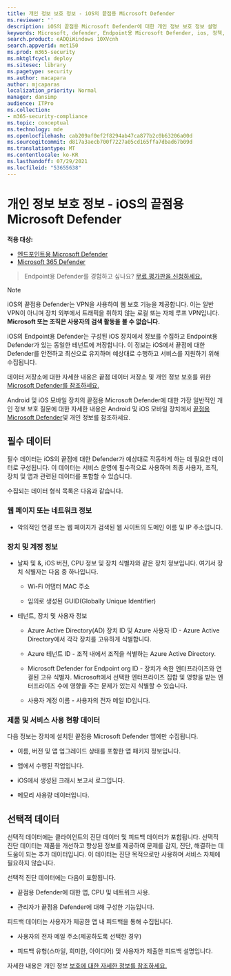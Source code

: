 ```yaml
---
title: 개인 정보 보호 정보 - iOS의 끝점용 Microsoft Defender
ms.reviewer: ''
description: iOS의 끝점용 Microsoft Defender에 대한 개인 정보 보호 정보 설명
keywords: Microsoft, defender, Endpoint용 Microsoft Defender, ios, 정책, 개요
search.product: eADQiWindows 10XVcnh
search.appverid: met150
ms.prod: m365-security
ms.mktglfcycl: deploy
ms.sitesec: library
ms.pagetype: security
ms.author: macapara
author: mjcaparas
localization_priority: Normal
manager: dansimp
audience: ITPro
ms.collection:
- m365-security-compliance
ms.topic: conceptual
ms.technology: mde
ms.openlocfilehash: cab209af0ef2f8294ab47ca877b2c0b63206a00d
ms.sourcegitcommit: d817a3aecb700f7227a05cd165ffa7dbad67b09d
ms.translationtype: MT
ms.contentlocale: ko-KR
ms.lasthandoff: 07/29/2021
ms.locfileid: "53655638"
---
```

# <a name="privacy-information---microsoft-defender-for-endpoint-on-ios"></a>개인 정보 보호 정보 - iOS의 끝점용 Microsoft Defender

**적용 대상:**
- [엔드포인트용 Microsoft Defender](https://go.microsoft.com/fwlink/p/?linkid=2154037)
- [Microsoft 365 Defender](https://go.microsoft.com/fwlink/?linkid=2118804)

> Endpoint용 Defender를 경험하고 싶나요? [무료 평가판을 신청하세요.](https://signup.microsoft.com/create-account/signup?products=7f379fee-c4f9-4278-b0a1-e4c8c2fcdf7e&ru=https://aka.ms/MDEp2OpenTrial?ocid=docs-wdatp-investigateip-abovefoldlink)

> [!NOTE]
> iOS의 끝점용 Defender는 VPN을 사용하여 웹 보호 기능을 제공합니다. 이는 일반 VPN이 아니며 장치 외부에서 트래픽을 취하지 않는 로컬 또는 자체 루프 VPN입니다. **Microsoft 또는 조직은 사용자의 검색 활동을 볼 수 없습니다.**

iOS의 Endpoint용 Defender는 구성된 iOS 장치에서 정보를 수집하고 Endpoint용 Defender가 있는 동일한 테넌트에 저장합니다. 이 정보는 iOS에서 끝점에 대한 Defender를 안전하고 최신으로 유지하며 예상대로 수행하고 서비스를 지원하기 위해 수집됩니다.

데이터 저장소에 대한 자세한 내용은 끝점 데이터 저장소 및 개인 정보 보호를 위한 [Microsoft Defender를 참조하세요.](data-storage-privacy.md)


Android 및 iOS 모바일 장치의 끝점용 Microsoft Defender에 대한 가장 일반적인 개인 정보 보호 질문에 대한 자세한 내용은 Android 및 iOS 모바일 장치에서 [끝점용 Microsoft Defender](https://support.microsoft.com/topic/microsoft-defender-for-endpoint-and-your-privacy-on-android-and-ios-mobile-devices-4109bc54-8ec5-4433-9c33-d359b75ac22a)및 개인 정보를 참조하세요.

## <a name="required-data"></a>필수 데이터 

필수 데이터는 iOS의 끝점에 대한 Defender가 예상대로 작동하게 하는 데 필요한 데이터로 구성됩니다. 이 데이터는 서비스 운영에 필수적으로 사용하며 최종 사용자, 조직, 장치 및 앱과 관련된 데이터를 포함할 수 있습니다. 

수집되는 데이터 형식 목록은 다음과 같습니다. 

### <a name="web-page-or-network-information"></a>웹 페이지 또는 네트워크 정보 

- 악의적인 연결 또는 웹 페이지가 검색된 웹 사이트의 도메인 이름 및 IP 주소입니다. 

### <a name="device-and-account-information"></a>장치 및 계정 정보 

- 날짜 및 &, iOS 버전, CPU 정보 및 장치 식별자와 같은 장치 정보입니다. 여기서 장치 식별자는 다음 중 하나입니다. 

    - Wi-Fi 어댑터 MAC 주소 

    - 임의로 생성된 GUID(Globally Unique Identifier) 

- 테넌트, 장치 및 사용자 정보 

    - Azure Active Directory(AD) 장치 ID 및 Azure 사용자 ID - Azure Active Directory에서 각각 장치를 고유하게 식별합니다. 

    - Azure 테넌트 ID - 조직 내에서 조직을 식별하는 Azure Active Directory. 

    - Microsoft Defender for Endpoint org ID - 장치가 속한 엔터프라이즈와 연결된 고유 식별자. Microsoft에서 선택한 엔터프라이즈 집합 및 영향을 받는 엔터프라이즈 수에 영향을 주는 문제가 있는지 식별할 수 있습니다. 

    - 사용자 계정 이름 - 사용자의 전자 메일 ID입니다. 

### <a name="product-and-service-usage-data"></a>제품 및 서비스 사용 현황 데이터 

다음 정보는 장치에 설치된 끝점용 Microsoft Defender 앱에만 수집됩니다. 

- 이름, 버전 및 앱 업그레이드 상태를 포함한 앱 패키지 정보입니다. 

- 앱에서 수행된 작업입니다. 

- iOS에서 생성된 크래시 보고서 로그입니다. 

- 메모리 사용량 데이터입니다. 

## <a name="optional-data"></a>선택적 데이터 

선택적 데이터에는 클라이언트의 진단 데이터 및 피드백 데이터가 포함됩니다. 선택적 진단 데이터는 제품을 개선하고 향상된 정보를 제공하여 문제를 감지, 진단, 해결하는 데 도움이 되는 추가 데이터입니다. 이 데이터는 진단 목적으로만 사용하며 서비스 자체에 필요하지 않습니다. 

선택적 진단 데이터에는 다음이 포함됩니다. 

- 끝점용 Defender에 대한 앱, CPU 및 네트워크 사용. 

- 관리자가 끝점용 Defender에 대해 구성한 기능입니다. 

피드백 데이터는 사용자가 제공한 앱 내 피드백을 통해 수집됩니다. 

- 사용자의 전자 메일 주소(제공하도록 선택한 경우)

- 피드백 유형(스마일, 희미한, 아이디어) 및 사용자가 제출한 피드백 설명입니다. 

자세한 내용은 개인 정보 [보호에 대한 자세한 정보를 참조하세요.](https://aka.ms/mdatpiosprivacystatement)


